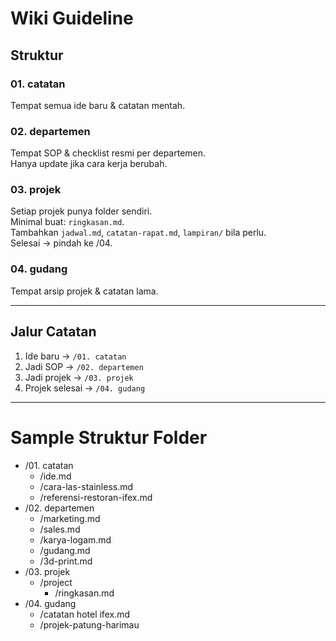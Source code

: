 # Wiki Guideline

## Struktur

### 01. catatan  
Tempat semua ide baru & catatan mentah.  

### 02. departemen  
Tempat SOP & checklist resmi per departemen.  
Hanya update jika cara kerja berubah.

### 03. projek  
Setiap projek punya folder sendiri.  
Minimal buat: `ringkasan.md`.  
Tambahkan `jadwal.md`, `catatan-rapat.md`, `lampiran/` bila perlu.  
Selesai → pindah ke /04.

### 04. gudang  
Tempat arsip projek & catatan lama.  

---

## Jalur Catatan
1. Ide baru → `/01. catatan`  
2. Jadi SOP → `/02. departemen`  
3. Jadi projek → `/03. projek`  
4. Projek selesai → `/04. gudang`

---

# Sample Struktur Folder

- /01. catatan  
    - /ide.md  
    - /cara-las-stainless.md  
    - /referensi-restoran-ifex.md  
- /02. departemen  
    - /marketing.md  
    - /sales.md  
    - /karya-logam.md  
    - /gudang.md  
    - /3d-print.md  
- /03. projek  
    - /project  
        - /ringkasan.md  
- /04. gudang  
    - /catatan hotel ifex.md  
    - /projek-patung-harimau
